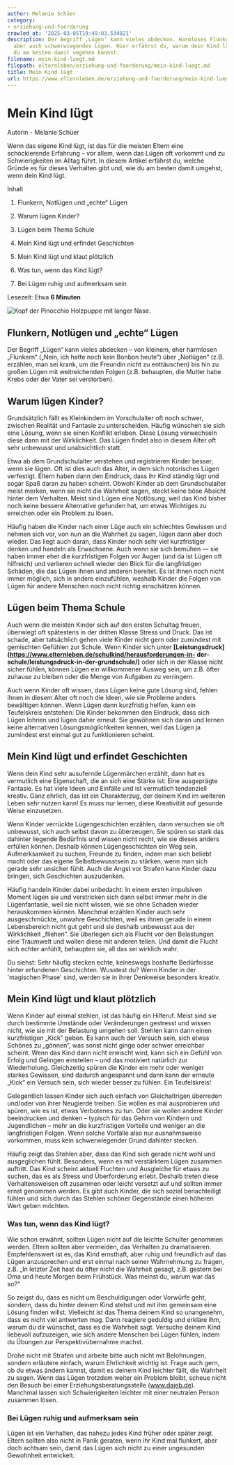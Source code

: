 ```yaml
---
author: Melanie Schüer
category:
- erziehung-und-foerderung
crawled_at: '2025-03-05T19:49:03.534821'
description: Der Begriff ‚Lügen‘ kann vieles abdecken. Harmloses Flunkern, Notlügen
  aber auch schwerwiegendes Lügen. Hier erfährst du, warum dein Kind lügt und wie
  du am besten damit umgehen kannst.
filename: mein-kind-luegt.md
filepath: elternleben/erziehung-und-foerderung/mein-kind-luegt.md
title: Mein Kind lügt
url: https://www.elternleben.de/erziehung-und-foerderung/mein-kind-luegt/
---
```


#  Mein Kind lügt

Autorin - Melanie Schüer

Wenn das eigene Kind lügt, ist das für die meisten Eltern eine schockierende
Erfahrung – vor allem, wenn das Lügen oft vorkommt und zu Schwierigkeiten im
Alltag führt. In diesem Artikel erfährst du, welche Gründe es für dieses
Verhalten gibt und, wie du am besten damit umgehst, wenn dein Kind lügt.

Inhalt

1. Flunkern, Notlügen und „echte“ Lügen

2. Warum lügen Kinder?

3. Lügen beim Thema Schule

4. Mein Kind lügt und erfindet Geschichten

5. Mein Kind lügt und klaut plötzlich

6. Was tun, wenn das Kind lügt?

7. Bei Lügen ruhig und aufmerksam sein

Lesezeit: Etwa **6 Minuten**

![Kopf der Pinocchio Holzpuppe mit langer
Nase.](/fileadmin/_processed_/5/6/csm_Artikel_Mein_Kind_lu__gt_AdobeStock_50716496_ddbc191359.jpeg)

##  Flunkern, Notlügen und „echte“ Lügen

Der Begriff „Lügen“ kann vieles abdecken – von kleinem, eher harmlosen
„Flunkern“ („Nein, ich hatte noch kein Bonbon heute“) über „Notlügen“ (z.B.
erzählen, man sei krank, um die Freundin nicht zu enttäuschen) bis hin zu
großen Lügen mit weitreichenden Folgen (z.B. behaupten, die Mutter habe Krebs
oder der Vater sei verstorben).

##  Warum lügen Kinder?

Grundsätzlich fällt es Kleinkindern im Vorschulalter oft noch schwer, zwischen
Realität und Fantasie zu unterscheiden. Häufig wünschen sie sich eine Lösung,
wenn sie einen Konflikt erleben. Diese Lösung verwechseln diese dann mit der
Wirklichkeit. Das Lügen findet also in diesem Alter oft sehr unbewusst und
unabsichtlich statt.

Etwa ab dem Grundschulalter verstehen und registrieren Kinder besser, wenn sie
lügen. Oft ist dies auch das Alter, in dem sich notorisches Lügen verfestigt.
Eltern haben dann den Eindruck, dass ihr Kind ständig lügt und sogar Spaß
daran zu haben scheint. Obwohl Kinder ab dem Grundschulalter meist merken,
wenn sie nicht die Wahrheit sagen, steckt keine böse Absicht hinter dem
Verhalten. Meist sind Lügen eine Notlösung, weil das Kind bisher noch keine
bessere Alternative gefunden hat, um etwas Wichtiges zu erreichen oder ein
Problem zu lösen.

Häufig haben die Kinder nach einer Lüge auch ein schlechtes Gewissen und
nehmen sich vor, von nun an die Wahrheit zu sagen, lügen dann aber doch
wieder. Das liegt auch daran, dass Kinder noch sehr viel kurzfristiger denken
und handeln als Erwachsene. Auch wenn sie sich bemühen — sie haben immer eher
die kurzfristigen Folgen vor Augen (und da ist Lügen oft hilfreich) und
verlieren schnell wieder den Blick für die langfristigen Schäden, die das
Lügen ihnen und anderen bereitet. Es ist ihnen noch nicht immer möglich, sich
in andere einzufühlen, weshalb Kinder die Folgen von Lügen für andere Menschen
noch nicht richtig einschätzen können.

##  Lügen beim Thema Schule

Auch wenn die meisten Kinder sich auf den ersten Schultag freuen, überwiegt
oft spätestens in der dritten Klasse Stress und Druck. Das ist schade, aber
tatsächlich gehen viele Kinder nicht gern oder zumindest mit gemischten
Gefühlen zur Schule. Wenn Kinder sich unter
**[Leistungsdruck](https://www.elternleben.de/schulkind/herausforderungen-in-
der-schule/leistungsdruck-in-der-grundschule/)** oder sich in der Klasse nicht
sicher fühlen, können Lügen ein willkommener Ausweg sein, um z.B. öfter
zuhause zu bleiben oder die Menge von Aufgaben zu verringern.

Auch wenn Kinder oft wissen, dass Lügen keine gute Lösung sind, fehlen ihnen
in diesem Alter oft noch die Ideen, wie sie Probleme anders bewältigen können.
Wenn Lügen dann kurzfristig helfen, kann ein Teufelskreis entstehen: Die
Kinder bekommen den Eindruck, dass sich Lügen lohnen und lügen daher erneut.
Sie gewöhnen sich daran und lernen keine alternativen Lösungsmöglichkeiten
kennen, weil das Lügen ja zumindest erst einmal gut zu funktionieren scheint.

##  Mein Kind lügt und erfindet Geschichten

Wenn dein Kind sehr ausufernde Lügenmärchen erzählt, dann hat es vermutlich
eine Eigenschaft, die an sich eine Stärke ist: Eine ausgeprägte Fantasie. Es
hat viele Ideen und Einfälle und ist vermutlich tendenziell kreativ. Ganz
ehrlich, das ist ein Charakterzug, der deinem Kind im weiteren Leben sehr
nutzen kann! Es muss nur lernen, diese Kreativität auf gesunde Weise
einzusetzen.

Wenn Kinder verrückte Lügengeschichten erzählen, dann versuchen sie oft
unbewusst, sich auch selbst davon zu überzeugen. Sie spüren so stark das
dahinter liegende Bedürfnis und wissen nicht recht, wie sie dieses anders
erfüllen können. Deshalb können Lügengeschichten ein Weg sein, Aufmerksamkeit
zu suchen, Freunde zu finden, indem man sich beliebt macht oder das eigene
Selbstbewusstsein zu stärken, wenn man sich gerade sehr unsicher fühlt. Auch
die Angst vor Strafen kann Kinder dazu bringen, sich Geschichten auszudenken.

Häufig handeln Kinder dabei unbedacht: In einem ersten impulsiven Moment lügen
sie und verstricken sich dann selbst immer mehr in die Lügenfantasie, weil sie
nicht wissen, wie sie ohne Schaden wieder herauskommen können. Manchmal
erzählen Kinder auch sehr ausgeschmückte, unwahre Geschichten, weil es ihnen
gerade in einem Lebensbereich nicht gut geht und sie deshalb unbewusst aus der
Wirklichkeit „fliehen“. Sie überlegen sich als Flucht vor den Belastungen eine
Traumwelt und wollen diese mit anderen teilen. Und damit die Flucht sich
echter anfühlt, behaupten sie, all das sei wirklich wahr.

Du siehst: Sehr häufig stecken echte, keineswegs boshafte Bedürfnisse hinter
erfundenen Geschichten. Wusstest du? Wenn Kinder in der 'magischen Phase'
sind, werden sie in ihrer Denkweise besonders kreativ.

##  Mein Kind lügt und klaut plötzlich

Wenn Kinder auf einmal stehlen, ist das häufig ein Hilferuf. Meist sind sie
durch bestimmte Umstände oder Veränderungen gestresst und wissen nicht, wie
sie mit der Belastung umgehen soll. Stehlen kann dann einen kurzfristigen
„Kick“ geben. Es kann auch der Versuch sein, sich etwas Schönes zu „gönnen“,
was sonst nicht ginge oder schwer erreichbar scheint. Wenn das Kind dann nicht
erwischt wird, kann sich ein Gefühl von Erfolg und Gelingen einstellen – und
das motiviert natürlich zur Wiederholung. Gleichzeitig spüren die Kinder ein
mehr oder weniger starkes Gewissen, sind dadurch angespannt und dann kann der
erneute „Kick“ ein Versuch sein, sich wieder besser zu fühlen. Ein
Teufelskreis!

Gelegentlich lassen Kinder sich auch einfach von Gleichaltrigen überreden
und/oder von ihrer Neugierde treiben. Sie wollen es mal ausprobieren und
spüren, wie es ist, etwas Verbotenes zu tun. Oder sie wollen andere Kinder
beeindrucken und denken – typisch für das Gehirn von Kindern und Jugendlichen
– mehr an die kurzfristigen Vorteile und weniger an die langfristigen Folgen.
Wenn solche Vorfälle also nur ausnahmsweise vorkommen, muss kein
schwerwiegender Grund dahinter stecken.

Häufig zeigt das Stehlen aber, dass das Kind sich gerade nicht wohl und
ausgeglichen fühlt. Besonders, wenn es mit verstärktem Lügen zusammen
auftritt. Das Kind scheint aktuell Fluchten und Ausgleiche für etwas zu
suchen, das es als Stress und Überforderung erlebt. Deshalb treten diese
Verhaltensweisen oft zusammen oder leicht versetzt auf und sollten immer ernst
genommen werden. Es gibt auch Kinder, die sich sozial benachteiligt fühlen und
sich durch das Stehlen schöner Gegenstände einen höheren Wert geben möchten.

###  Was tun, wenn das Kind lügt?

Wie schon erwähnt, sollten Lügen nicht auf die leichte Schulter genommen
werden. Eltern sollten aber vermeiden, das Verhalten zu dramatisieren.
Empfehlenswert ist es, das Kind ernsthaft, aber ruhig und freundlich auf das
Lügen anzusprechen und erst einmal nach seiner Wahrnehmung zu fragen, z.B. „In
letzter Zeit hast du öfter nicht die Wahrheit gesagt, z.B. gestern bei Oma und
heute Morgen beim Frühstück. Was meinst du, warum war das so?“

So zeigst du, dass es nicht um Beschuldigungen oder Vorwürfe geht, sondern,
dass du hinter deinem Kind stehst und mit ihm gemeinsam eine Lösung finden
willst. Vielleicht ist das Thema deinem Kind so unangenehm, dass es nicht viel
antworten mag. Dann reagiere geduldig und erkläre ihm, warum du dir wünschst,
dass es die Wahrheit sagt. Versuche deinem Kind liebevoll aufzuzeigen, wie
sich andere Menschen bei Lügen fühlen, indem du Übungen zur
Perspektivübernahme machst.

Drohe nicht mit Strafen und arbeite bitte auch nicht mit Belohnungen, sondern
erläutere einfach, warum Ehrlichkeit wichtig ist. Frage auch gern, ob du etwas
ändern kannst, damit es deinem Kind leichter fällt, die Wahrheit zu sagen.
Wenn das Lügen trotzdem weiter ein Problem bleibt, scheue nicht den Besuch bei
einer Erziehungsberatungsstelle (www.dajeb.de). Manchmal lassen sich
Schwierigkeiten leichter mit einer neutralen Person zusammen lösen.

###  Bei Lügen ruhig und aufmerksam sein

Lügen ist ein Verhalten, das nahezu jedes Kind früher oder später zeigt.
Eltern sollten also nicht in Panik geraten, wenn ihr Kind mal flunkert, aber
doch achtsam sein, damit das Lügen sich nicht zu einer ungesunden Gewohnheit
entwickelt.

